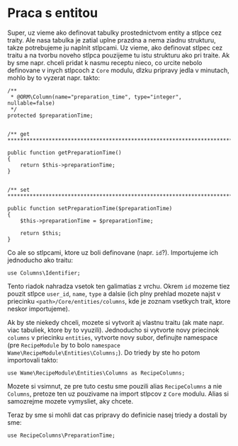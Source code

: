# Praca s entitou

Super, uz vieme ako definovat tabulky prostednictvom entity a stlpce cez traity. Ale nasa tabulka je zatial uplne prazdna a nema ziadnu strukturu, takze potrebujeme ju naplnit stlpcami. Uz
vieme, ako definovat stlpec cez traitu a na tvorbu noveho stlpca pouzijeme tu istu strukturu ako pri traite. Ak by sme napr. chceli pridat k nasmu receptu nieco, co urcite nebolo definovane
v inych stlpcoch z `Core` modulu, dlzku pripravy jedla v minutach, mohlo by to vyzerat napr. takto:

```
/**
 * @ORM\Column(name="preparation_time", type="integer", nullable=false)
 */
protected $preparationTime;


/** get ***********************************************************************************************************/

public function getPreparationTime()
{
	return $this->preparationTime;
}


/** set ***********************************************************************************************************/

public function setPreparationTime($preparationTime)
{
	$this->preparationTime = $preparationTime;
	
	return $this;
}
```

Co ale so stlpcami, ktore uz boli definovane (napr. `id`?). Importujeme ich jednoducho ako traitu:

```
use Columns\Identifier;
```

Tento riadok nahradza vsetok ten galimatias z vrchu. Okrem `id` mozeme tiez pouzit stlpce `user_id`, `name`, `type` a dalsie (ich plny prehlad mozete najst v priecinku
`<path>/Core/entities/columns`, kde je zoznam vsetkych trait, ktore neskor importujeme).

Ak by ste niekedy chceli, mozete si vytvorit aj vlastnu traitu (ak mate napr. viac tabuliek, ktore by to vyuzili). Jednoducho si vytvorte novy priecinok `columns` v priecinku `entities`, vytvorte novy subor, definujte namespace (pre
`RecipeModule` by to bolo `namespace Wame\RecipeModule\Entities\Columns;`). Do triedy by ste ho potom importovali takto:

`use Wame\RecipeModule\Entities\Columns as RecipeColumns;`

Mozete si vsimnut, ze pre tuto cestu sme pouzili alias `RecipeColumns` a nie `Columns`, pretoze ten uz pouzivame na import stlpcov z `Core` modulu. Alias si samozrejme mozete vymysliet, aky
chcete.

Teraz by sme si mohli dat cas pripravy do definicie nasej triedy a dostali by sme:

```
use RecipeColumns\PreparationTime;
```

